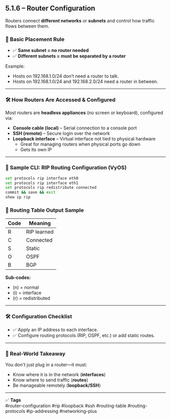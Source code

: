 ## 5.1.6 – Router Configuration

Routers connect **different networks** or **subnets** and control how traffic flows between them.

### 🧱 Basic Placement Rule

- ✅ **Same subnet = no router needed**
- ✅ **Different subnets = must be separated by a router**

Example:
- Hosts on 192.168.1.0/24 don’t need a router to talk.
- Hosts on 192.168.1.0/24 and 192.168.2.0/24 need a router in between.

---

### 🛠 How Routers Are Accessed & Configured

Most routers are **headless appliances** (no screen or keyboard), configured via:

- **Console cable (local)** – Serial connection to a console port
- **SSH (remote)** – Secure login over the network
- **Loopback interface** – Virtual interface not tied to physical hardware  
  - Great for managing routers when physical ports go down
  - Gets its own IP

---

### 🧪 Sample CLI: RIP Routing Configuration (VyOS)

```bash
set protocols rip interface eth0
set protocols rip interface eth1
set protocols rip redistribute connected
commit && save && exit
show ip rip
```

### 🧭 Routing Table Output Sample

| Code | Meaning     |
|------|-------------|
| R    | RIP learned |
| C    | Connected   |
| S    | Static      |
| O    | OSPF        |
| B    | BGP         |

**Sub-codes:**
- (n) = normal  
- (i) = interface  
- (r) = redistributed

---

### 🛠 Configuration Checklist

- ✅ Apply an IP address to each interface.
- ✅ Configure routing protocols (RIP, OSPF, etc.) or add static routes.

---

### 🎯 Real-World Takeaway

You don't just plug in a router—it must:
- Know where it is in the network (**interfaces**)
- Know where to send traffic (**routes**)
- Be manageable remotely (**loopback/SSH**)

---

✅ **Tags**  
#router-configuration #rip #loopback #ssh #routing-table #routing-protocols #ip-addressing #networking-plus
